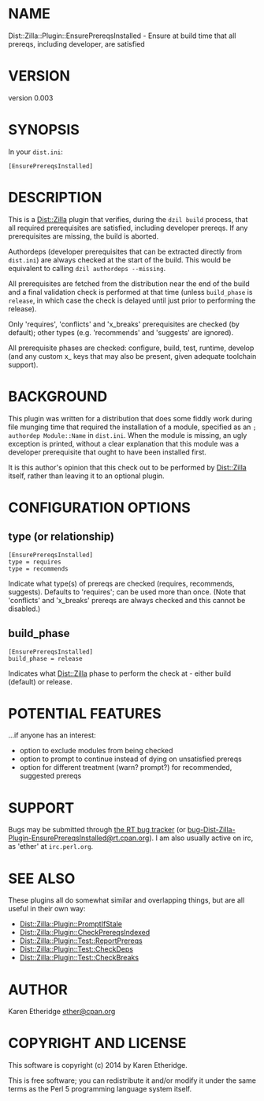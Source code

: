 # NAME

Dist::Zilla::Plugin::EnsurePrereqsInstalled - Ensure at build time that all prereqs, including developer, are satisfied

# VERSION

version 0.003

# SYNOPSIS

In your `dist.ini`:

    [EnsurePrereqsInstalled]

# DESCRIPTION

This is a [Dist::Zilla](https://metacpan.org/pod/Dist::Zilla) plugin that verifies, during the `dzil build`
process, that all required prerequisites are satisfied, including developer
prereqs.  If any prerequisites are missing, the build is aborted.

Authordeps (developer prerequisites that can be extracted directly from
`dist.ini`) are always checked at the start of the build. This would be
equivalent to calling `dzil authordeps --missing`.

All prerequisites are fetched from the distribution near the end of the build
and a final validation check is performed at that time (unless `build_phase`
is `release`, in which case the check is delayed until just prior to
performing the release).

Only 'requires', 'conflicts' and 'x\_breaks' prerequisites are checked (by
default); other types (e.g. 'recommends' and 'suggests' are ignored).

All prerequisite phases are checked: configure, build, test, runtime, develop
(and any custom x\_ keys that may also be present, given adequate toolchain
support).

# BACKGROUND

This plugin was written for a distribution that does some fiddly work during
file munging time that required the installation of a module, specified as an
`; authordep Module::Name` in `dist.ini`.  When the module is missing, an ugly exception
is printed, without a clear explanation that this module was a developer
prerequisite that ought to have been installed first.

It is this author's opinion that this check out to be performed by
[Dist::Zilla](https://metacpan.org/pod/Dist::Zilla) itself, rather than leaving it to an optional plugin.

# CONFIGURATION OPTIONS

## type (or relationship)

    [EnsurePrereqsInstalled]
    type = requires
    type = recommends

Indicate what type(s) of prereqs are checked (requires, recommends, suggests).
Defaults to 'requires'; can be used more than once.  (Note that 'conflicts'
and 'x\_breaks' prereqs are always checked and this cannot be disabled.)

## build\_phase

    [EnsurePrereqsInstalled]
    build_phase = release

Indicates what [Dist::Zilla](https://metacpan.org/pod/Dist::Zilla) phase to perform the check at - either build
(default) or release.

# POTENTIAL FEATURES

...if anyone has an interest:

- option to exclude modules from being checked
- option to prompt to continue instead of dying on unsatisfied prereqs
- option for different treatment (warn? prompt?) for recommended, suggested prereqs

# SUPPORT

Bugs may be submitted through [the RT bug tracker](https://rt.cpan.org/Public/Dist/Display.html?Name=Dist-Zilla-Plugin-EnsurePrereqsInstalled)
(or [bug-Dist-Zilla-Plugin-EnsurePrereqsInstalled@rt.cpan.org](mailto:bug-Dist-Zilla-Plugin-EnsurePrereqsInstalled@rt.cpan.org)).
I am also usually active on irc, as 'ether' at `irc.perl.org`.

# SEE ALSO

These plugins all do somewhat similar and overlapping things, but are all useful in their own way:

- [Dist::Zilla::Plugin::PromptIfStale](https://metacpan.org/pod/Dist::Zilla::Plugin::PromptIfStale)
- [Dist::Zilla::Plugin::CheckPrereqsIndexed](https://metacpan.org/pod/Dist::Zilla::Plugin::CheckPrereqsIndexed)
- [Dist::Zilla::Plugin::Test::ReportPrereqs](https://metacpan.org/pod/Dist::Zilla::Plugin::Test::ReportPrereqs)
- [Dist::Zilla::Plugin::Test::CheckDeps](https://metacpan.org/pod/Dist::Zilla::Plugin::Test::CheckDeps)
- [Dist::Zilla::Plugin::Test::CheckBreaks](https://metacpan.org/pod/Dist::Zilla::Plugin::Test::CheckBreaks)

# AUTHOR

Karen Etheridge <ether@cpan.org>

# COPYRIGHT AND LICENSE

This software is copyright (c) 2014 by Karen Etheridge.

This is free software; you can redistribute it and/or modify it under
the same terms as the Perl 5 programming language system itself.
